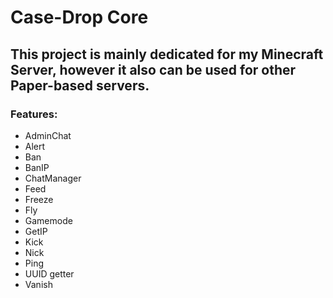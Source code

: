 # Case-Drop Core

## This project is mainly dedicated for my Minecraft Server, however it also can be used for other Paper-based servers.

### Features:
- AdminChat
- Alert
- Ban
- BanIP
- ChatManager
- Feed
- Freeze
- Fly
- Gamemode
- GetIP
- Kick
- Nick
- Ping
- UUID getter
- Vanish
